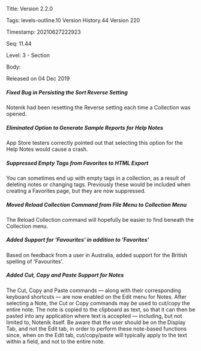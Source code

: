 Title:  Version 2.2.0

Tags:   levels-outline.10 Version History.44 Version 220

Timestamp: 20210627222923

Seq:    11.44

Level:  3 - Section

Body: 

Released on 04 Dec 2019
 
##### Fixed Bug in Persisting the Sort Reverse Setting

Notenik had been resetting the Reverse setting each time a Collection was opened. 

 
##### Eliminated Option to Generate Sample Reports for Help Notes

App Store testers correctly pointed out that selecting this option for the Help Notes would cause a crash. 

 
##### Suppressed Empty Tags from Favorites to HTML Export

You can sometimes end up with empty tags in a collection, as a result of deleting notes or changing tags. Previously these would be included when creating a Favorites page, but they are now suppressed. 

 
##### Moved Reload Collection Command from File Menu to Collection Menu

The Reload Collection command will hopefully be easier to find beneath the Collection menu. 

 
##### Added Support for 'Favourites' in addition to 'Favorites'

Based on feedback from a user in Australia, added support for the British spelling of 'Favourites'. 

 
##### Added Cut, Copy and Paste Support for Notes

The Cut, Copy and Paste commands — along with their corresponding keyboard shortcuts — are now enabled on the Edit menu for Notes. After selecting a Note, the Cut or Copy commands may be used to cut/copy the entire note. The note is copied to the clipboard as text, so that it can then be pasted into any application where text is accepted — including, but not limited to, Notenik itself. Be aware that the user should be on the Display Tab, and not the Edit tab, in order to perform these note-based functions since, when on the Edit tab, cut/copy/paste will typically apply to the text within a field, and not to the entire note.
